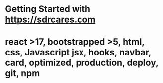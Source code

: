 # Getting Started with https://sdrcares.com
# react >17, bootstrapped >5, html, css, Javascript jsx, hooks, navbar, card, optimized, production, deploy, git, npm

